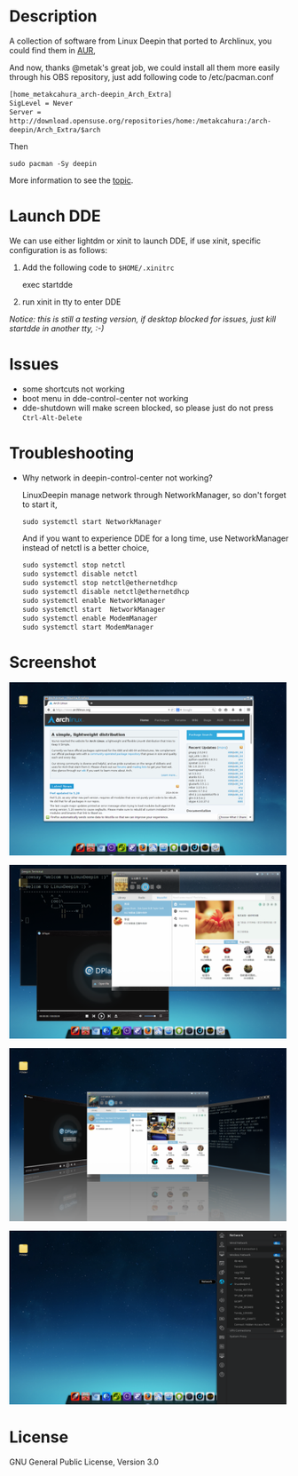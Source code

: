# Description

A collection of software from Linux Deepin that ported to Archlinux,
you could find them in
[AUR](https://aur.archlinux.org/packages/?O=0&C=0&SeB=nd&K=deepin&outdated=&SB=n&SO=a&PP=50&do_Search=Go),

And now, thanks @metak's great job, we could install all them more easily
through his OBS repository, just add following code to
/etc/pacman.conf

    [home_metakcahura_arch-deepin_Arch_Extra]
    SigLevel = Never
    Server = http://download.opensuse.org/repositories/home:/metakcahura:/arch-deepin/Arch_Extra/$arch

Then
    
    sudo pacman -Sy deepin
  
More information to see the [topic](https://bbs.archlinux.org/viewtopic.php?id=181861).

# Launch DDE
  We can use either lightdm or xinit to launch DDE, if use xinit,
  specific configuration is as follows:
  
  1. Add the following code to `$HOME/.xinitrc`
  
     exec startdde
        
  2. run xinit in tty to enter DDE
  
  
  *Notice: this is still a testing version, if desktop blocked for
   issues, just kill startdde in another tty, :-)*
  
# Issues
  - some shortcuts not working
  - boot menu in dde-control-center not working
  - dde-shutdown will make screen blocked, so please just do not press `Ctrl-Alt-Delete`
    
# Troubleshooting
  - Why network in deepin-control-center not working?
  
    LinuxDeepin manage network through NetworkManager, so don't
    forget to start it,
     
        sudo systemctl start NetworkManager
     
    And if you want to experience DDE for a long time, use
    NetworkManager instead of netctl is a better choice,
     
        sudo systemctl stop netctl
        sudo systemctl disable netctl
        sudo systemctl stop netctl@ethernetdhcp
        sudo systemctl disable netctl@ethernetdhcp
        sudo systemctl enable NetworkManager
        sudo systemctl start  NetworkManager
        sudo systemctl enable ModemManager
        sudo systemctl start ModemManager

# Screenshot

<img src="./screenshot/dde_2014_01.png"
width=500/>

<img src="./screenshot/dde_2014_02.png"
width=500/>

<img src="./screenshot/dde_2014_03.png"
width=500/>

<img src="./screenshot/dde_2014_04.png"
width=500/>

# License

GNU General Public License, Version 3.0
